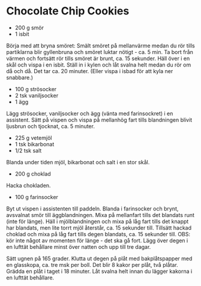 Chocolate Chip Cookies
======================

-	200 g smör
-	1 isbit

Börja med att bryna smöret: Smält smöret på mellanvärme medan du rör tills partiklarna blir gyllenbruna och smöret luktar nötigt - ca. 5 min. Ta bort från värmen och fortsätt rör tills smöret är brunt, ca. 15 sekunder. Häll över i en skål och vispa i en isbit. Ställ in i kylen och låt svalna helt medan du rör om då och då. Det tar ca. 20 minuter. (Eller vispa i isbad för att kyla ner snabbare.)

-	100 g strösocker
-	2 tsk vaniljsocker
-	1 ägg

Lägg strösocker, vaniljsocker och ägg (vänta med farinsockret) i en assistent. Sätt på vispen och vispa på mellanhög fart tills blandningen blivit ljusbrun och tjocknat, ca. 5 minuter.

-	225 g vetemjöl
-	1 tsk bikarbonat
-	1/2 tsk salt

Blanda under tiden mjöl, bikarbonat och salt i en stor skål.

-	200 g choklad

Hacka chokladen.

-	100 g farinsocker

Byt ut vispen i assistenten till paddeln. Blanda i farinsocker och brynt, avsvalnat smör till äggblandningen. Mixa på mellanfart tills det blandats runt (inte för länge). Häll i mjölblandningen och mixa på låg fart tills det knappt har blandats, men lite torrt mjöl återstår, ca. 15 sekunder till. Tillsätt hackad choklad och mixa på låg fart tills degen blandats, ca. 15 sekunder till. OBS: kör inte något av momenten för länge - det ska gå fort. Lägg över degen i en lufttät behållare minst över natten och upp till tre dagar.

Sätt ugnen på 165 grader. Klutta ut degen på plåt med bakplåtspapper med en glasskopa, ca. tre msk per boll. Det blir 8 kakor per plåt, två plåtar. Grädda en plåt i taget i 18 minuter. Låt svalna helt innan du lägger kakorna i en lufttät behållare.
